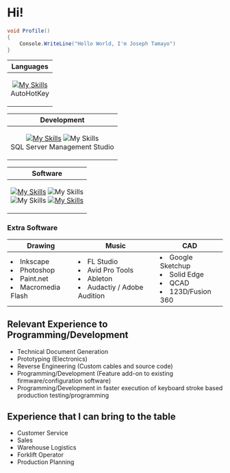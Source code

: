 # Hi!
```csharp
void Profile()
{
    Console.WriteLine("Hello World, I'm Joseph Tamayo")
}
```

| Languages | 
| --------- | 
| <p align="center"> [![My Skills](https://skillicons.dev/icons?i=cs,mysql,html,css,js,py,ruby,cpp,md)](https://skillicons.dev) <br> AutoHotKey </p> |

| Development |
| ---- |
| <p align="center"> [![My Skills](https://skillicons.dev/icons?i=visualstudio,vscode,raspberrypi,unity)](https://skillicons.dev) ![My Skills](https://go-skill-icons.vercel.app/api/icons?i=sqlserver,arduino,visualbasic,ruby&titles=true) <br> SQL Server Management Studio</p>  | 

| Software |
| -------- |
| <p align="center"> [![My Skills](https://skillicons.dev/icons?i=discord,github,gmail,mongodb)](https://skillicons.dev) ![My Skills](https://go-skill-icons.vercel.app/api/icons?i=shopify,outlook,word,excel,powerpoint,steam&titles=true) <br> ![My Skills](https://go-skill-icons.vercel.app/api/icons?i=ableton,inkscape,photoshop,sketchup&titles=true) [![My Skills](https://skillicons.dev/icons?i=sketchup,blender)](https://skillicons.dev) </p>  | 

### Extra Software
| Drawing | Music | CAD |
| ------- | ----- | --- |
| <li> Inkscape <li> Photoshop <li> Paint.net <li> Macromedia Flash | <li>FL Studio <li>Avid Pro Tools <li>Ableton <li>Audactiy / Adobe Audition | <li> Google Sketchup <li> Solid Edge <li> QCAD <li> 123D/Fusion 360 | 

## Relevant Experience to Programming/Development
* Technical Document Generation
* Prototyping (Electronics)
* Reverse Engineering (Custom cables and source code)
* Programming/Development (Feature add-on to existing firmware/configuration software)
* Programming/Development in faster execution of keyboard stroke based production testing/programming

## Experience that I can bring to the table
* Customer Service
* Sales
* Warehouse Logistics
* Forklift Operator
* Production Planning



<!---
joseph-tamayo/joseph-tamayo is a ✨ special ✨ repository because its `README.md` (this file) appears on your GitHub profile.
You can click the Preview link to take a look at your changes.
--->
